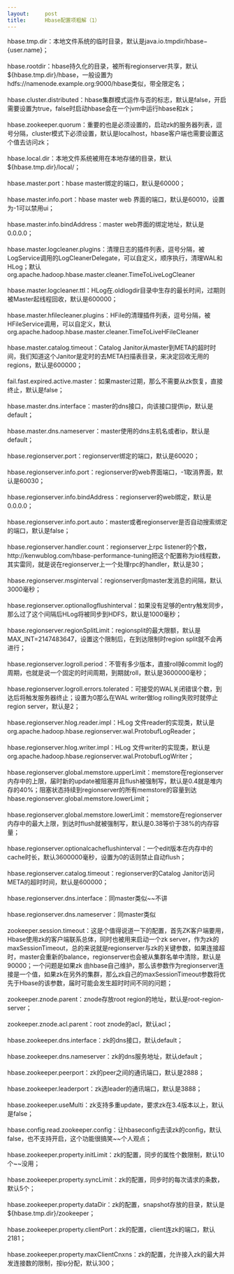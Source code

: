```yaml
---
layout:     post
title:      Hbase配置项粗解（1）
---
```

<div id="article_content" class="article_content clearfix csdn-tracking-statistics" data-pid="blog" data-mod="popu_307" data-dsm="post">
								            <link rel="stylesheet" href="https://csdnimg.cn/release/phoenix/template/css/ck_htmledit_views-f76675cdea.css">
						<div class="htmledit_views" id="content_views">
                hbase.tmp.dir：本地文件系统的临时目录，默认是java.io.tmpdir/hbase−{user.name}；<br><br>hbase.rootdir：hbase持久化的目录，被所有regionserver共享，默认${hbase.tmp.dir}/hbase，一般设置为hdfs://namenode.example.org:9000/hbase类似，带全限定名；<br><br>hbase.cluster.distributed：hbase集群模式运作与否的标志，默认是false，开启需要设置为true，false时启动hbase会在一个jvm中运行hbase和zk；<br><br>hbase.zookeeper.quorum：重要的也是必须设置的，启动zk的服务器列表，逗号分隔，cluster模式下必须设置，默认是localhost，hbase客户端也需要设置这个值去访问zk；<br><br>hbase.local.dir：本地文件系统被用在本地存储的目录，默认${hbase.tmp.dir}/local/；<br><br>hbase.master.port：hbase master绑定的端口，默认是60000；<br><br>hbase.master.info.port：hbase master web 界面的端口，默认是60010，设置为-1可以禁用ui；<br><br>hbase.master.info.bindAddress：master web界面的绑定地址，默认是0.0.0.0；<br><br>hbase.master.logcleaner.plugins：清理日志的插件列表，逗号分隔，被LogService调用的LogCleanerDelegate，可以自定义，顺序执行，清理WAL和HLog；默认org.apache.hadoop.hbase.master.cleaner.TimeToLiveLogCleaner<br><br>hbase.master.logcleaner.ttl：HLog在.oldlogdir目录中生存的最长时间，过期则被Master起线程回收，默认是600000；<br><br>hbase.master.hfilecleaner.plugins：HFile的清理插件列表，逗号分隔，被HFileService调用，可以自定义，默认org.apache.hadoop.hbase.master.cleaner.TimeToLiveHFileCleaner<br><br>hbase.master.catalog.timeout：Catalog Janitor从master到META的超时时间，我们知道这个Janitor是定时的去META扫描表目录，来决定回收无用的regions，默认是600000；<br><br>fail.fast.expired.active.master：如果master过期，那么不需要从zk恢复，直接终止，默认是false；<br><br>hbase.master.dns.interface：master的dns接口，向该接口提供ip，默认是default；<br><br>hbase.master.dns.nameserver：master使用的dns主机名或者ip，默认是default；<br><br>hbase.regionserver.port：regionserver绑定的端口，默认是60020；<br><br>hbase.regionserver.info.port：regionserver的web界面端口，-1取消界面，默认是60030；<br><br>hbase.regionserver.info.bindAddress：regionserver的web绑定，默认是0.0.0.0；<br><br>hbase.regionserver.info.port.auto：master或者regionserver是否自动搜索绑定的端口，默认是false；<br><br>hbase.regionserver.handler.count：regionserver上rpc listener的个数，http://kenwublog.com/hbase-performance-tuning把这个配置称为io线程数，其实雷同，就是说在regionserver上一个处理rpc的handler，默认是30；<br><br>hbase.regionserver.msginterval：regionserver向master发消息的间隔，默认3000毫秒；<br><br>hbase.regionserver.optionallogflushinterval：如果没有足够的entry触发同步，那么过了这个间隔后HLog将被同步到HDFS，默认是1000毫秒；<br><br>hbase.regionserver.regionSplitLimit：regionsplit的最大限额，默认是MAX_INT=2147483647，设置这个限制后，在到达限制时region split就不会再进行；<br><br>hbase.regionserver.logroll.period：不管有多少版本，直接roll掉commit log的周期，也就是说一个固定的时间周期，到期就roll，默认是3600000毫秒；<br><br>hbase.regionserver.logroll.errors.tolerated：可接受的WAL关闭错误个数，到达后将触发服务器终止；设置为0那么在WAL writer做log rolling失败时就停止region server，默认是2；<br><br>hbase.regionserver.hlog.reader.impl：HLog 文件reader的实现类，默认是org.apache.hadoop.hbase.regionserver.wal.ProtobufLogReader；<br><br>hbase.regionserver.hlog.writer.impl：HLog 文件writer的实现类，默认是org.apache.hadoop.hbase.regionserver.wal.ProtobufLogWriter；<br><br>hbase.regionserver.global.memstore.upperLimit：memstore在regionserver内存中的上限，届时新的update被阻塞并且flush被强制写，默认是0.4就是堆内存的40%；阻塞状态持续到regionserver的所有memstore的容量到达hbase.regionserver.global.memstore.lowerLimit；<br><br>hbase.regionserver.global.memstore.lowerLimit：memstore在regionserver内存中的最大上限，到达时flush就被强制写，默认是0.38等价于38%的内存容量；<br><br>hbase.regionserver.optionalcacheflushinterval：一个edit版本在内存中的cache时长，默认3600000毫秒，设置为0的话则禁止自动flush；<br><br>hbase.regionserver.catalog.timeout：regionserver的Catalog Janitor访问META的超时时间，默认是600000；<br><br>hbase.regionserver.dns.interface：同master类似~~不讲<br><br>hbase.regionserver.dns.nameserver：同master类似<br><br>zookeeper.session.timeout：这是个值得说道一下的配置，首先ZK客户端要用，Hbase使用zk的客户端联系总体，同时也被用来启动一个zk server，作为zk的maxSessionTimeout，总的来说就是regionserver与zk的关键参数，如果连接超时，master会重新的balance，regionserver也会被从集群名单中清除，默认是90000；一个问题是如果zk 由hbase自己维护，那么该参数作为regionserver连接是一个值，如果zk在另外的集群，那么zk自己的maxSessionTimeout参数将优先于Hbase的该参数，届时可能会发生超时时间不同的问题；<br><br>zookeeper.znode.parent：znode存放root region的地址，默认是root-region-server；<br><br>zookeeper.znode.acl.parent：root znode的acl，默认acl；<br><br>hbase.zookeeper.dns.interface：zk的dns接口，默认default；<br><br>hbase.zookeeper.dns.nameserver：zk的dns服务地址，默认default；<br><br>hbase.zookeeper.peerport：zk的peer之间的通讯端口，默认是2888；<br><br>hbase.zookeeper.leaderport：zk选leader的通讯端口，默认是3888；<br><br>hbase.zookeeper.useMulti：zk支持多重update，要求zk在3.4版本以上，默认是false；<br><br>hbase.config.read.zookeeper.config：让hbaseconfig去读zk的config，默认false，也不支持开启，这个功能很搞笑~~个人观点；<br><br>hbase.zookeeper.property.initLimit：zk的配置，同步的属性个数限制，默认10个~~没用；<br><br>hbase.zookeeper.property.syncLimit：zk的配置，同步时的每次请求的条数，默认5个；<br><br>hbase.zookeeper.property.dataDir：zk的配置，snapshot存放的目录，默认是${hbase.tmp.dir}/zookeeper；<br><br>hbase.zookeeper.property.clientPort：zk的配置，client连zk的端口，默认2181；<br><br>hbase.zookeeper.property.maxClientCnxns：zk的配置，允许接入zk的最大并发连接数的限制，按ip分配，默认300；            </div>
                </div>
